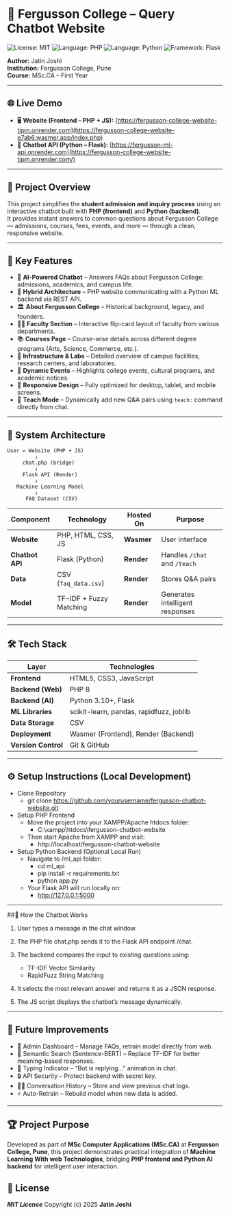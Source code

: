 # 🏫 Fergusson College – Query Chatbot Website

![License: MIT](https://img.shields.io/badge/License-MIT-yellow.svg)
![Language: PHP](https://img.shields.io/badge/Backend-PHP-blue)
![Language: Python](https://img.shields.io/badge/AI_Model-Python-yellow)
![Framework: Flask](https://img.shields.io/badge/Framework-Flask-lightgrey)

**Author:** Jatin Joshi  
**Institution:** Fergusson College, Pune  
**Course:** MSc.CA – First Year  

---

## 🌐 Live Demo

- 🖥️ **Website (Frontend – PHP + JS):** [https://fergusson-college-website-tjpm.onrender.com](https://fergusson-college-website-e7ab6.wasmer.app/index.php)  
- 🧠 **Chatbot API (Python – Flask):** [https://fergusson-ml-api.onrender.com](https://fergusson-college-website-tjpm.onrender.com/)

---

## 🤖 Project Overview

This project simplifies the **student admission and inquiry process** using an interactive chatbot built with **PHP (frontend)** and **Python (backend)**.  
It provides instant answers to common questions about Fergusson College — admissions, courses, fees, events, and more — through a clean, responsive website.

---

## 🚀 Key Features

- 💬 **AI-Powered Chatbot** – Answers FAQs about Fergusson College: admissions, academics, and campus life.  
- 🧠 **Hybrid Architecture** – PHP website communicating with a Python ML backend via REST API.  
- 🏛️ **About Fergusson College** – Historical background, legacy, and founders.  
- 👨‍🏫 **Faculty Section** – Interactive flip-card layout of faculty from various departments.  
- 📚 **Courses Page** – Course-wise details across different degree programs (Arts, Science, Commerce, etc.).  
- 🧮 **Infrastructure & Labs** – Detailed overview of campus facilities, research centers, and laboratories.  
- 📢 **Dynamic Events** – Highlights college events, cultural programs, and academic notices.  
- 📱 **Responsive Design** – Fully optimized for desktop, tablet, and mobile screens.  
- 🔐 **Teach Mode** – Dynamically add new Q&A pairs using `teach:` command directly from chat.  

---

## 🧩 System Architecture

```plaintext
User ↔ Website (PHP + JS)
         ↓
     chat.php (bridge)
         ↓
     Flask API (Render)
         ↓
   Machine Learning Model
         ↓
      FAQ Dataset (CSV)
```
| Component       | Technology              | Hosted On  | Purpose                         |
| --------------- | ----------------------- | ---------- | ------------------------------- |
| **Website**     | PHP, HTML, CSS, JS      | **Wasmer** | User interface                  |
| **Chatbot API** | Flask (Python)          | **Render** | Handles `/chat` and `/teach`    |
| **Data**        | CSV (`faq_data.csv`)    | **Render** | Stores Q&A pairs                |
| **Model**       | TF-IDF + Fuzzy Matching | **Render** | Generates intelligent responses |

---

## 🛠️ Tech Stack

| Layer               | Technologies                            |
| ------------------- | --------------------------------------- |
| **Frontend**        | HTML5, CSS3, JavaScript                 |
| **Backend (Web)**   | PHP 8                                   |
| **Backend (AI)**    | Python 3.10+, Flask                     |
| **ML Libraries**    | scikit-learn, pandas, rapidfuzz, joblib |
| **Data Storage**    | CSV                                     |
| **Deployment**      | Wasmer (Frontend), Render (Backend)     |
| **Version Control** | Git & GitHub                            |

---

## ⚙️ Setup Instructions (Local Development)

- Clone Repository
  - git clone https://github.com/yourusername/fergusson-chatbot-website.git
- Setup PHP Frontend
  - Move the project into your XAMPP/Apache htdocs folder:
    - C:\xampp\htdocs\fergusson-chatbot-website
  - Then start Apache from XAMPP and visit:
    - http://localhost/fergusson-chatbot-website
- Setup Python Backend (Optional Local Run)
  - Navigate to /ml_api folder:
    - cd ml_api
    - pip install -r requirements.txt
    - python app.py
  - Your Flask API will run locally on:
    - http://127.0.0.1:5000

---

##🧠 How the Chatbot Works

1. User types a message in the chat window.

2. The PHP file chat.php sends it to the Flask API endpoint /chat.

3. The backend compares the input to existing questions using:
     - TF-IDF Vector Similarity
     - RapidFuzz String Matching
4. It selects the most relevant answer and returns it as a JSON response.
5. The JS script displays the chatbot’s message dynamically.

---

## 🌟 Future Improvements

- 🧩 Admin Dashboard – Manage FAQs, retrain model directly from web.
- 🧠 Semantic Search (Sentence-BERT) – Replace TF-IDF for better meaning-based responses.
- 💬 Typing Indicator – “Bot is replying…” animation in chat.
- 🔒 API Security – Protect backend with secret key.
- 🧑‍💻 Conversation History – Store and view previous chat logs.
- ⚡ Auto-Retrain – Rebuild model when new data is added.

---

## 🏆 Project Purpose
Developed as part of **MSc Computer Applications (MSc.CA)** at **Fergusson College, Pune**,
this project demonstrates practical integration of **Machine Learning With web Technologies**,
bridging **PHP frontend and Python AI backend** for intelligent user interaction.

## 📄 License
***MIT License***
Copyright (c) 2025 **Jatin Joshi**
